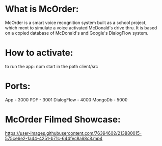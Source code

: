 # What is McOrder:

McOrder is a smart voice recognition system built as a school project, which ment to simulate a voice activated McDonald's drive thru. It is based on a copied database of McDonald's and Google's DialogFlow system. 

# How to activate:

to run the app: 
npm start in the path client/src

# Ports:

App - 3000
PDF - 3001
DialogFlow - 4000
MongoDb - 5000

# McOrder Filmed Showcase:

https://user-images.githubusercontent.com/76394602/213880015-575ce6e2-1a44-4251-b71c-644fec8a68c8.mp4


